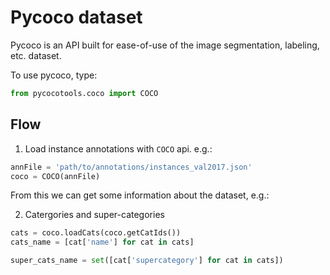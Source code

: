 # Pycoco dataset

Pycoco is an API built for ease-of-use of the image segmentation, labeling, etc. dataset.

To use pycoco, type:

```python
from pycocotools.coco import COCO
```

## Flow

1. Load instance annotations with `COCO` api. e.g.:

```python
annFile = 'path/to/annotations/instances_val2017.json'
coco = COCO(annFile)
```

From this we can get some information about the dataset, e.g.:

2. Catergories and super-categories

```python
cats = coco.loadCats(coco.getCatIds())
cats_name = [cat['name'] for cat in cats]

super_cats_name = set([cat['supercategory'] for cat in cats])
```